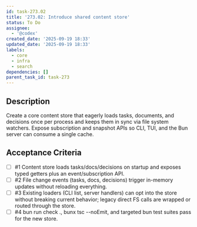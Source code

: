 ```yaml
---
id: task-273.02
title: '273.02: Introduce shared content store'
status: To Do
assignee:
  - '@codex'
created_date: '2025-09-19 18:33'
updated_date: '2025-09-19 18:33'
labels:
  - core
  - infra
  - search
dependencies: []
parent_task_id: task-273
---
```


## Description

<!-- SECTION:DESCRIPTION:BEGIN -->
Create a core content store that eagerly loads tasks, documents, and decisions once per process and keeps them in sync via file system watchers. Expose subscription and snapshot APIs so CLI, TUI, and the Bun server can consume a single cache.
<!-- SECTION:DESCRIPTION:END -->

## Acceptance Criteria
<!-- AC:BEGIN -->
- [ ] #1 Content store loads tasks/docs/decisions on startup and exposes typed getters plus an event/subscription API.
- [ ] #2 File change events (tasks, docs, decisions) trigger in-memory updates without reloading everything.
- [ ] #3 Existing loaders (CLI list, server handlers) can opt into the store without breaking current behavior; legacy direct FS calls are wrapped or routed through the store.
- [ ] #4 bun run check ., bunx tsc --noEmit, and targeted bun test suites pass for the new store.
<!-- AC:END -->
